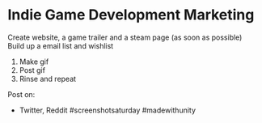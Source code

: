 # Indie Game Development Marketing

Create website, a game trailer and a steam page (as soon as possible)  
Build up a email list and wishlist

1. Make gif
2. Post gif
3. Rinse and repeat

Post on:

- Twitter, Reddit #screenshotsaturday #madewithunity
